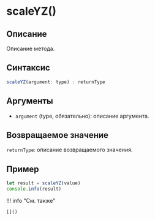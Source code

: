 # scaleYZ()

## Описание
Описание метода.

## Синтаксис
```javascript
scaleYZ(argument: type) : returnType
```

## Аргументы
- `argument` (type, обязательно): описание аргумента.

## Возвращаемое значение
`returnType`: описание возвращаемого значения.

## Пример
```javascript linenums="1"
let result = scaleYZ(value)
console.info(result)
```

!!! info "См. также"

    []()

